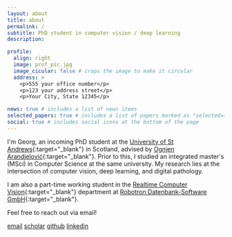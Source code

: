 ```yaml
---
layout: about
title: about
permalink: /
subtitle: PhD student in computer vision / deep learning
description:

profile:
  align: right
  image: prof_pic.jpg
  image_cicular: false # crops the image to make it circular
  address: >
    <p>555 your office number</p>
    <p>123 your address street</p>
    <p>Your City, State 12345</p>

news: true # includes a list of news items
selected_papers: true # includes a list of papers marked as "selected={true}"
social: true # includes social icons at the bottom of the page
---
```


I'm Georg, an incoming PhD student at the [University of St Andrews](https://www.st-andrews.ac.uk){:target="\_blank"} in Scotland, advised by [Ognjen Arandjelović](http://oa7.host.cs.st-andrews.ac.uk){:target="\_blank"}.
Prior to this, I studied an integrated master's (MSci) in Computer Science at the same university.
My research lies at the intersection of computer vision, deep learning, and digital pathology.

I am also a part-time working student in the [Realtime Computer Vision](https://www.robotron.de/rcv){:target="\_blank"} department at [Robotron Datenbank-Software GmbH](https://www.robotron.de){:target="\_blank"}.

Feel free to reach out via email!

<div class="social-links">
  <a href="mailto:{{ site.email | encode_email }}"><i class="fas fa-envelope fa-lg"></i> email</a>
  <a href="https://scholar.google.com/citations?user={{ site.scholar_userid }}" target="_blank" title="Google Scholar"><i class="ai ai-google-scholar ai-lg"></i> scholar</a>
  <a href="https://github.com/{{ site.github_username }}" target="_blank" title="GitHub"><i class="fab fa-github fa-lg"></i> github</a>
  <a href="https://www.linkedin.com/in/{{ site.linkedin_username }}" target="_blank" title="LinkedIn"><i class="fab fa-linkedin fa-lg"></i> linkedin</a>
</div>

